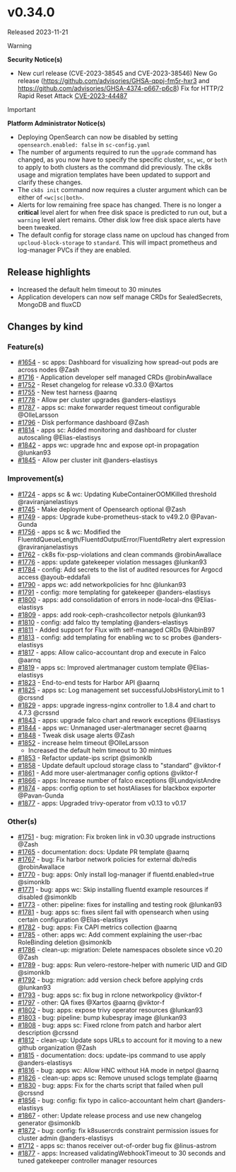 # v0.34.0

Released 2023-11-21

> [!WARNING]
> **Security Notice(s)**
> - New curl release (CVE-2023-38545 and CVE-2023-38546)
>   New Go release (https://github.com/advisories/GHSA-qppj-fm5r-hxr3 and https://github.com/advisories/GHSA-4374-p667-p6c8)
>   Fix for HTTP/2 Rapid Reset Attack [CVE-2023-44487](https://nvd.nist.gov/vuln/detail/CVE-2023-44487)
<!-- -->
> [!IMPORTANT]
> **Platform Administrator Notice(s)**
> - Deploying OpenSearch can now be disabled by setting `opensearch.enabled: false` in `sc-config.yaml`
> - The number of arguments required to run the `upgrade` command has changed, as you now have to specify the specific cluster, `sc`, `wc`, or `both` to apply to both clusters as the command did previously. The ck8s usage and migration templates have been updated to support and clarify these changes.
> - The `ck8s init` command now requires a cluster argument which can be either of `<wc|sc|both>`.
> - Alerts for low remaining free space has changed. There is no longer a **critical** level alert for when free disk space is predicted to run out, but a `warning` level alert remains. Other disk low free disk space alerts have been tweaked.
> - The default config for storage class name on upcloud has changed from `upcloud-block-storage` to `standard`. This will impact prometheus and log-manager PVCs if they are enabled.

## Release highlights

- Increased the default helm timeout to 30 minutes
- Application developers can now self manage CRDs for SealedSecrets, MongoDB and fluxCD

## Changes by kind

### Feature(s)

- [#1654](https://github.com/elastisys/compliantkubernetes-apps/pull/1654) - sc apps: Dashboard for visualizing how spread-out pods are across nodes @Zash
- [#1716](https://github.com/elastisys/compliantkubernetes-apps/pull/1716) - Application developer self managed CRDs @robinAwallace
- [#1752](https://github.com/elastisys/compliantkubernetes-apps/pull/1752) - Reset changelog for release v0.33.0 @Xartos
- [#1755](https://github.com/elastisys/compliantkubernetes-apps/pull/1755) - New test harness @aarnq
- [#1778](https://github.com/elastisys/compliantkubernetes-apps/pull/1778) - Allow per cluster upgrades @anders-elastisys
- [#1787](https://github.com/elastisys/compliantkubernetes-apps/pull/1787) - apps sc: make forwarder request timeout configurable @OlleLarsson
- [#1796](https://github.com/elastisys/compliantkubernetes-apps/pull/1796) - Disk performance dashboard @Zash
- [#1814](https://github.com/elastisys/compliantkubernetes-apps/pull/1814) - apps sc: Added monitoring and dashboard for cluster autoscaling @Elias-elastisys
- [#1842](https://github.com/elastisys/compliantkubernetes-apps/pull/1842) - apps wc: upgrade hnc and expose opt-in propagation @lunkan93
- [#1845](https://github.com/elastisys/compliantkubernetes-apps/pull/1845) - Allow per cluster init @anders-elastisys

### Improvement(s)

- [#1724](https://github.com/elastisys/compliantkubernetes-apps/pull/1724) - apps sc & wc: Updating KubeContainerOOMKilled threshold @raviranjanelastisys
- [#1745](https://github.com/elastisys/compliantkubernetes-apps/pull/1745) - Make deployment of Opensearch optional @Zash
- [#1749](https://github.com/elastisys/compliantkubernetes-apps/pull/1749) - apps: Upgrade kube-prometheus-stack to v49.2.0 @Pavan-Gunda
- [#1756](https://github.com/elastisys/compliantkubernetes-apps/pull/1756) - apps sc & wc: Modified the FluentdQueueLength/FluentdOutputError/FluentdRetry alert expression @raviranjanelastisys
- [#1762](https://github.com/elastisys/compliantkubernetes-apps/pull/1762) - ck8s fix-psp-violations and clean commands @robinAwallace
- [#1776](https://github.com/elastisys/compliantkubernetes-apps/pull/1776) - apps: update gatekeeper violation messages @lunkan93
- [#1784](https://github.com/elastisys/compliantkubernetes-apps/pull/1784) - config: Add secrets to the list of audited resources for Argocd access @ayoub-eddafali
- [#1790](https://github.com/elastisys/compliantkubernetes-apps/pull/1790) - apps wc: add networkpolicies for hnc @lunkan93
- [#1791](https://github.com/elastisys/compliantkubernetes-apps/pull/1791) - config: more templating for gatekeeper @anders-elastisys
- [#1800](https://github.com/elastisys/compliantkubernetes-apps/pull/1800) - apps: add consolidation of errors in node-local-dns @Elias-elastisys
- [#1809](https://github.com/elastisys/compliantkubernetes-apps/pull/1809) - apps: add rook-ceph-crashcollector netpols @lunkan93
- [#1810](https://github.com/elastisys/compliantkubernetes-apps/pull/1810) - config: add falco tty templating @anders-elastisys
- [#1811](https://github.com/elastisys/compliantkubernetes-apps/pull/1811) - Added support for Flux with self-managed CRDs @AlbinB97
- [#1813](https://github.com/elastisys/compliantkubernetes-apps/pull/1813) - config: add templating for enabling wc to sc probes @anders-elastisys
- [#1817](https://github.com/elastisys/compliantkubernetes-apps/pull/1817) - apps: Allow calico-accountant drop and execute in Falco @aarnq
- [#1819](https://github.com/elastisys/compliantkubernetes-apps/pull/1819) - apps sc: Improved alertmanager custom template @Elias-elastisys
- [#1823](https://github.com/elastisys/compliantkubernetes-apps/pull/1823) - End-to-end tests for Harbor API @aarnq
- [#1825](https://github.com/elastisys/compliantkubernetes-apps/pull/1825) - apps sc: Log management set successfulJobsHistoryLimit to 1 @crssnd
- [#1829](https://github.com/elastisys/compliantkubernetes-apps/pull/1829) - apps: upgrade ingress-nginx controller to 1.8.4 and chart to 4.7.3 @crssnd
- [#1843](https://github.com/elastisys/compliantkubernetes-apps/pull/1843) - apps: upgrade falco chart and rework exceptions @Eliastisys
- [#1844](https://github.com/elastisys/compliantkubernetes-apps/pull/1844) - apps wc: Unmanaged user-alertmanager secret @aarnq
- [#1848](https://github.com/elastisys/compliantkubernetes-apps/pull/1848) - Tweak disk usage alerts @Zash
- [#1852](https://github.com/elastisys/compliantkubernetes-apps/pull/1852) - increase helm timeout @OlleLarsson
  - Increased the default helm timeout to 30 mintues
- [#1853](https://github.com/elastisys/compliantkubernetes-apps/pull/1853) - Refactor update-ips script @simonklb
- [#1858](https://github.com/elastisys/compliantkubernetes-apps/pull/1858) - Update default upcloud storage class to "standard" @viktor-f
- [#1861](https://github.com/elastisys/compliantkubernetes-apps/pull/1861) - Add more user-alertmanager config options @viktor-f
- [#1866](https://github.com/elastisys/compliantkubernetes-apps/pull/1866) - apps: Increase number of falco exceptions @LundqvistAndre
- [#1874](https://github.com/elastisys/compliantkubernetes-apps/pull/1874) - apps: config option to set hostAliases for blackbox exporter @Pavan-Gunda
- [#1877](https://github.com/elastisys/compliantkubernetes-apps/pull/1877) - apps: Upgraded trivy-operator from v0.13 to v0.17

### Other(s)

- [#1751](https://github.com/elastisys/compliantkubernetes-apps/pull/1751) - bug: migration: Fix broken link in v0.30 upgrade instructions @Zash
- [#1765](https://github.com/elastisys/compliantkubernetes-apps/pull/1765) - documentation: docs: Update PR template @aarnq
- [#1767](https://github.com/elastisys/compliantkubernetes-apps/pull/1767) - bug: Fix harbor network policies for external db/redis @robinAwallace
- [#1770](https://github.com/elastisys/compliantkubernetes-apps/pull/1770) - bug: apps: Only install log-manager if fluentd.enabled=true @simonklb
- [#1771](https://github.com/elastisys/compliantkubernetes-apps/pull/1771) - bug: apps wc: Skip installing fluentd example resources if disabled @simonklb
- [#1773](https://github.com/elastisys/compliantkubernetes-apps/pull/1773) - other: pipeline: fixes for installing and testing rook @lunkan93
- [#1781](https://github.com/elastisys/compliantkubernetes-apps/pull/1781) - bug: apps sc: fixes silent fail with opensearch when using certain configuration @Elias-elastisys
- [#1782](https://github.com/elastisys/compliantkubernetes-apps/pull/1782) - bug: apps: Fix CAPI metrics collection @aarnq
- [#1785](https://github.com/elastisys/compliantkubernetes-apps/pull/1785) - other: apps wc: Add comment explaining the user-rbac RoleBinding deletion @simonklb
- [#1786](https://github.com/elastisys/compliantkubernetes-apps/pull/1786) - clean-up: migration: Delete namespaces obsolete since v0.20 @Zash
- [#1789](https://github.com/elastisys/compliantkubernetes-apps/pull/1789) - bug: apps: Run velero-restore-helper with numeric UID and GID @simonklb
- [#1792](https://github.com/elastisys/compliantkubernetes-apps/pull/1792) - bug: migration: add version check before applying crds @lunkan93
- [#1793](https://github.com/elastisys/compliantkubernetes-apps/pull/1793) - bug: apps sc: fix bug in rclone networkpolicy @viktor-f
- [#1797](https://github.com/elastisys/compliantkubernetes-apps/pull/1797) - other: QA fixes @Xartos @aarnq @viktor-f
- [#1802](https://github.com/elastisys/compliantkubernetes-apps/pull/1802) - bug: apps: expose trivy operator resources @lunkan93
- [#1803](https://github.com/elastisys/compliantkubernetes-apps/pull/1803) - bug: pipeline: bump kubespray image @lunkan93
- [#1808](https://github.com/elastisys/compliantkubernetes-apps/pull/1808) - bug: apps sc: Fixed rclone from patch and harbor alert description @crssnd
- [#1812](https://github.com/elastisys/compliantkubernetes-apps/pull/1812) - clean-up: Update sops URLs to account for it moving to a new github organization @Zash
- [#1815](https://github.com/elastisys/compliantkubernetes-apps/pull/1815) - documentation: docs: update-ips command to use apply @anders-elastisys
- [#1816](https://github.com/elastisys/compliantkubernetes-apps/pull/1816) - bug: apps wc: Allow HNC without HA mode in netpol @aarnq
- [#1826](https://github.com/elastisys/compliantkubernetes-apps/pull/1826) - clean-up: apps sc: Remove unused sclogs template @aarnq
- [#1830](https://github.com/elastisys/compliantkubernetes-apps/pull/1830) - bug: apps: Fix for the charts script that failed when pull @crssnd
- [#1856](https://github.com/elastisys/compliantkubernetes-apps/pull/1856) - bug: config: fix typo in calico-accountant helm chart @anders-elastisys
- [#1867](https://github.com/elastisys/compliantkubernetes-apps/pull/1867) - other: Update release process and use new changelog generator @simonklb
- [#1872](https://github.com/elastisys/compliantkubernetes-apps/pull/1872) - bug: config: fix k8susercrds constraint permission issues for cluster admin @anders-elastisys
- [#1712](https://github.com/elastisys/compliantkubernetes-apps/pull/1712) - apps sc: thanos receiver out-of-order bug fix @linus-astrom
- [#1877](https://github.com/elastisys/compliantkubernetes-apps/pull/1877) - apps: Increased validatingWebhookTimeout to 30 seconds and tuned gatekeeper controller manager resources
